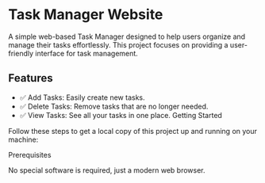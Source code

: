 
# Task Manager Website

A simple web-based Task Manager designed to help users organize and manage their tasks effortlessly. This project focuses on providing a user-friendly interface for task management.

## Features

- ✅ Add Tasks: Easily create new tasks.
- ✅ Delete Tasks: Remove tasks that are no longer needed.
- ✅ View Tasks: See all your tasks in one place.
Getting Started

Follow these steps to get a local copy of this project up and running on your machine:

Prerequisites

No special software is required, just a modern web browser.

